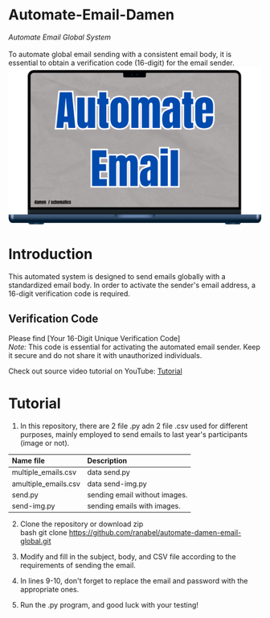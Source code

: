 # Automate-Email-Damen
*Automate Email Global System* <br> <br>
To automate global email sending with a consistent email body, it is essential to obtain a verification code (16-digit) for the email sender. 
![alt text](https://github.com/ranabel/automate-damen-email-global/blob/main/Image.png?raw=true)

# Introduction
This automated system is designed to send emails globally with a standardized email body. In order to activate the sender's email address, a 16-digit verification code is required.

## Verification Code
Please find [Your 16-Digit Unique Verification Code] <br>
*Note:* This code is essential for activating the automated email sender. Keep it secure and do not share it with unauthorized individuals.

Check out source video tutorial on YouTube: [Tutorial](https://youtu.be/g_j6ILT-X0k?si=TdPFpQ6bMl_Aq1o0)

# Tutorial
1. In this repository, there are 2 file .py adn 2 file .csv used for different purposes, mainly employed to send emails to last year's participants (image or not).

  | Name file                   | Description                          |
  | :--------------------       | :----------------------------------- |
  | multiple_emails.csv         | data send.py                         |
  | amultiple_emails.csv        | data send-img.py                     |
  | send.py                     | sending email without images.        |
  | send-img.py                 | sending emails with images.          |

2. Clone the repository or download zip <br> 
bash
git clone https://github.com/ranabel/automate-damen-email-global.git

3. Modify and fill in the subject, body, and CSV file according to the requirements of sending the email.
4. In lines 9-10, don't forget to replace the email and password with the appropriate ones.
5. Run the .py program, and good luck with your testing!